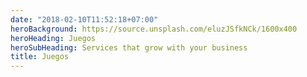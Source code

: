 ```yaml
---
date: "2018-02-10T11:52:18+07:00"
heroBackground: https://source.unsplash.com/eluzJSfkNCk/1600x400
heroHeading: Juegos
heroSubHeading: Services that grow with your business
title: Juegos
---
```

